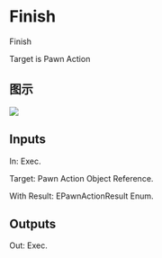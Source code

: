 # Finish

Finish

Target is Pawn Action

## 图示

![]($-20221218-17475811.png)

## Inputs

In: Exec.

Target: Pawn Action Object Reference.

With Result: EPawnActionResult Enum.  

## Outputs

Out: Exec.

